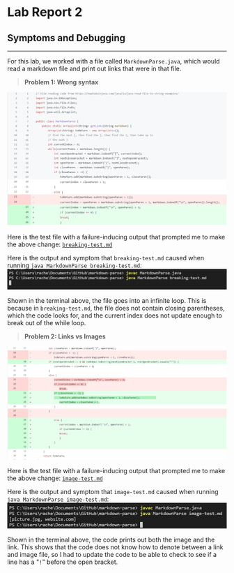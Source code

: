 # Lab Report 2

## Symptoms and Debugging
___________________________________________

For this lab, we worked with a file called `MarkdownParse.java`, which would read a markdown file and print out links that were in that file.

>**Problem 1: Wrong syntax**

![image](commit1.jpg)

Here is the test file with a failure-inducing output that prompted me to make the above change: [`breaking-test.md`](https://github.com/r-chau/markdown-parse/blob/main/breaking-test.md)

Here is the output and symptom that `breaking-test.md` caused when running `java MarkdownParse breaking-test.md`:
![image](breaking-test-output.jpg)

Shown in the terminal above, the file goes into an infinite loop. This is because in `breaking-test.md`, the file does not contain closing parentheses, which the code looks for, and the current index does not update enough to break out of the while loop. 

>**Problem 2: Links vs Images**

![image](commit2.jpg)

Here is the test file with a failure-inducing output that prompted me to make the above change: [`image-test.md`](https://github.com/r-chau/markdown-parse/blob/main/image-test.md)

Here is the output and symptom that `image-test.md` caused when running `java MarkdownParse image-test.md`:
![image](image-test-output.jpg)

Shown in the terminal above, the code prints out both the image and the link. This shows that the code does not know how to denote between a link and image file, so I had to update the code to be able to check to see if a line has a "`!`" before the open bracket. 
